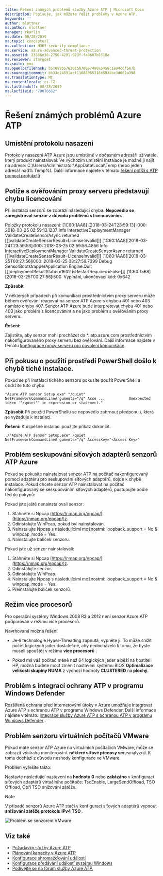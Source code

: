 ```yaml
---
title: Řešení známých problémů služby Azure ATP | Microsoft Docs
description: Popisuje, jak můžete řešit problémy v Azure ATP.
keywords: ''
author: mlottner
ms.author: mlottner
manager: rkarlin
ms.date: 08/28/2019
ms.topic: conceptual
ms.collection: M365-security-compliance
ms.service: azure-advanced-threat-protection
ms.assetid: 23386e36-2756-4291-923f-fa8607b5518a
ms.reviewer: itargoet
ms.suite: ems
ms.openlocfilehash: b5709955763015870067490ab458c1e94cdf567b
ms.sourcegitcommit: bb33e24591acf11688955318b5938bc3d662a398
ms.translationtype: MT
ms.contentlocale: cs-CZ
ms.lasthandoff: 08/28/2019
ms.locfileid: "70076662"
---
```

# <a name="troubleshooting-azure-atp-known-issues"></a>Řešení známých problémů Azure ATP 


## <a name="deployment-log-location"></a>Umístění protokolu nasazení
 
Protokoly nasazení ATP Azure jsou umístěné v dočasném adresáři uživatele, který produkt nainstaloval. Ve výchozím umístění instalace je možné ji najít na adrese: C:\Users\Administrator\AppData\Local\Temp (nebo jeden adresář nad% Temp%). Další informace najdete v tématu [řešení potíží s ATP pomocí protokolů](troubleshooting-atp-using-logs.md) .

## <a name="proxy-authentication-problem-presents-as-a-licensing-error"></a>Potíže s ověřováním proxy serveru představují chybu licencování

Při instalaci senzorů se zobrazí následující chyba:  **Nepovedlo se zaregistrovat senzor z důvodu problémů s licencováním.**

Položky protokolu nasazení: [1C60:1AA8] [2018-03-24T23:59:13] i000: 2018-03-25 02:59:13.1237 Info  InteractiveDeploymentManager ValidateCreateSensorAsync returned [\[]validateCreateSensorResult=LicenseInvalid[\]] [1C60:1AA8][2018-03-24T23:59:56]i000: 2018-03-25 02:59:56.4856 Info  InteractiveDeploymentManager ValidateCreateSensorAsync returned [\[]validateCreateSensorResult=LicenseInvalid[\]] [1C60:1AA8][2018-03-25T00:27:56]i000: 2018-03-25 03:27:56.7399 Debug SensorBootstrapperApplication Engine.Quit [\[]deploymentResultStatus=1602 isRestartRequired=False[\]] [1C60:15B8][2018-03-25T00:27:56]i500: Vypínání, ukončovací kód: 0x642


**Způsobit**

V některých případech při komunikaci prostřednictvím proxy serveru může během ověřování reagovat na senzor ATP Azure s chybou 401 nebo 403 namísto chyby 407. Senzor ATP Azure bude interpretovat chybu 401 nebo 403 jako problém s licencováním a ne jako problém s ověřováním proxy serveru. 

**Řešení:**

Zajistěte, aby senzor mohl procházet do *. atp.azure.com prostřednictvím nakonfigurovaného proxy serveru bez ověřování. Další informace najdete v tématu [konfigurace proxy serveru pro povolení komunikace](configure-proxy.md).

## <a name="silent-installation-error-when-attempting-to-use-powershell"></a>Při pokusu o použití prostředí PowerShell došlo k chybě tiché instalace.  

Pokud se při instalaci tichého senzoru pokusíte použít PowerShell a obdržíte tuto chybu: 


    "Azure ATP sensor Setup.exe" "/quiet" NetFrameworkCommandLineArguments="/q" Acce ...           Unexpected token '"/quiet"' in expression or statement."

**Způsobit** Při použití PowerShellu se nepovedlo zahrnout předponu./, která se vyžaduje k instalaci. 

**Řešení:** K úspěšné instalaci použijte příkaz dokončit. 

    ./"Azure ATP sensor Setup.exe" /quiet NetFrameworkCommandLineArguments="/q" AccessKey="<Access Key>"

## Problém seskupování síťových adaptérů senzorů ATP Azure<a name="nic-teaming"></a>

Pokud se pokusíte nainstalovat senzor ATP na počítač nakonfigurovaný pomocí adaptéru pro seskupování síťových adaptérů, dojde k chybě instalace. Pokud chcete senzor ATP nainstalovat na počítač nakonfigurovaný se seskupováním síťových adaptérů, postupujte podle těchto pokynů:

Pokud jste ještě nenainstalovali senzor:

1.  Stáhněte si Npcap [https://nmap.org/npcap/](https://nmap.org/npcap/)z.
2.  Odinstalujte WinPcap, pokud byl nainstalován.
3.  Nainstalujte Npcap s následujícími možnostmi: loopback_support = No & winpcap_mode = Yes.
4.  Nainstalujte balíček senzoru.

Pokud jste už senzor nainstalovali:

1.  Stáhněte si Npcap [https://nmap.org/npcap/](https://nmap.org/npcap/)z.
2.  Odinstalujte senzor.
3.  Odinstalujte WinPcap.
4.  Nainstalujte Npcap s následujícími možnostmi: loopback_support = No & winpcap_mode = Yes.
5.  Přeinstalujte balíček senzorů.

## <a name="multi-processor-group-mode"></a>Režim více procesorů 
Pro operační systémy Windows 2008 R2 a 2012 není senzor Azure ATP podporován v režimu více procesorů.

Navrhovaná možná řešení:
- Je-li technologie Hyper-Threading zapnutá, vypněte ji. To může snížit počet logických jader dostatečně, aby nedocházelo k tomu, že byste museli spouštět v režimu **více procesorů** . 

- Pokud má váš počítač méně než 64 logických jader a běží na hostiteli HP, možná budete moct změnit nastavení systému BIOS **Optimalizace velikosti skupiny NUMA** z výchozí hodnoty **CLUSTERED** na **plochý**. 

## <a name="windows-defender-atp-integration-issue"></a>Problém s integrací ochrany ATP v programu Windows Defender

Rozšířená ochrana před internetovými útoky v Azure umožňuje integrovat Azure ATP s ochranou ATP v programu Windows Defender. Další informace najdete v tématu [integrace služby Azure ATP s ochranou ATP v programu Windows Defender](integrate-wd-atp.md) . 

## <a name="vmware-virtual-machine-sensor-issue"></a>Problém senzoru virtuálních počítačů VMware

Pokud máte senzor ATP Azure na virtuálních počítačích VMware, může se zobrazit výstraha monitorování. **některé síťové přenosy se**neanalyzují. K tomu dochází z důvodu neshody konfigurace ve VMware.

Problém vyřešíte takto:

Nastavte následující nastavení na **hodnotu 0** nebo **zakázáno** v konfiguraci síťových adaptérů virtuálního počítače: TsoEnable, LargeSendOffload, TSO Offload, Obří TSO snižování zátěže.
> [!NOTE]
> V případě senzorů Azure ATP stačí v konfiguraci síťových adaptérů vypnout **snižování zátěže protokolu IPv4 TSO** .

 ![Problém se senzorem VMware](./media/vm-sensor-issue.png)

## <a name="see-also"></a>Viz také
- [Požadavky služby Azure ATP](atp-prerequisites.md)
- [Plánování kapacity v Azure ATP](atp-capacity-planning.md)
- [Konfigurace shromažďování událostí](configure-event-collection.md)
- [Konfigurace předávání událostí systému Windows](configure-event-forwarding.md)
- [Podívejte se na fórum služby Azure ATP.](https://aka.ms/azureatpcommunity)
